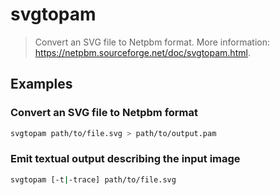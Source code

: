 # svgtopam

> Convert an SVG file to Netpbm format. More information: <https://netpbm.sourceforge.net/doc/svgtopam.html>.

## Examples

### Convert an SVG file to Netpbm format

```bash
svgtopam path/to/file.svg > path/to/output.pam
```

### Emit textual output describing the input image

```bash
svgtopam [-t|-trace] path/to/file.svg
```
